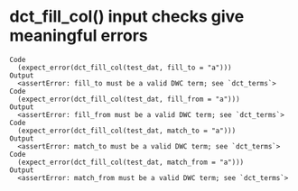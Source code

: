 # dct_fill_col() input checks give meaningful errors

    Code
      (expect_error(dct_fill_col(test_dat, fill_to = "a")))
    Output
      <assertError: fill_to must be a valid DWC term; see `dct_terms`>
    Code
      (expect_error(dct_fill_col(test_dat, fill_from = "a")))
    Output
      <assertError: fill_from must be a valid DWC term; see `dct_terms`>
    Code
      (expect_error(dct_fill_col(test_dat, match_to = "a")))
    Output
      <assertError: match_to must be a valid DWC term; see `dct_terms`>
    Code
      (expect_error(dct_fill_col(test_dat, match_from = "a")))
    Output
      <assertError: match_from must be a valid DWC term; see `dct_terms`>


